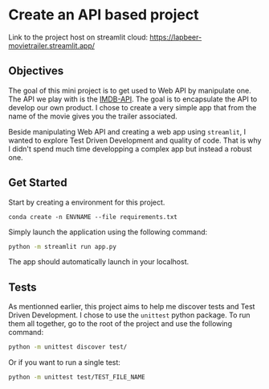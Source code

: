 # Create an API based project

Link to the project host on streamlit cloud: https://lapbeer-movietrailer.streamlit.app/

## Objectives

The goal of this mini project is to get used to Web API by manipulate one. The API we play with is the [IMDB-API](https://imdb-api.com/). The goal is to encapsulate the API to develop our own product. I chose to create a very simple app that from the name of the movie gives you the trailer associated.

Beside manipulating Web API and creating a web app using `streamlit`, I wanted to explore Test Driven Development and quality of code. That is why I didn't spend much time developping a complex app but instead a robust one. 

## Get Started

Start by creating a environment for this project.
```
conda create -n ENVNAME --file requirements.txt
```
Simply launch the application using the following command:
```bash
python -m streamlit run app.py
```

The app should automatically launch in your localhost.

## Tests

As mentionned earlier, this project aims to help me discover tests and Test Driven Development. I chose to use the `unittest` python package. 
To run them all together, go to the root of the project and use the following command:
```bash
python -m unittest discover test/
``` 

Or if you want to run a single test: 

```bash
python -m unittest test/TEST_FILE_NAME
```